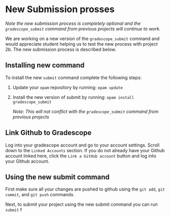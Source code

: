 # New Submission prosses

*Note the new submission process is completely optional and the `gradescope_submit` command from previous projects will continue to work.*

We are working on a new version of the `gradescope_submit` command and would appreciate student helping us
to test the new process with project 2b. The new submission process is described below.

## Installing new command

To install the new `submit` command complete the following steps:

  1. Update your `opam` repository by running: `opam update`
  2. Install the new version of submit by running: `opam install gradescope_submit`
  
     *Note: This will not conflict with the `gradescope_submit` command from previous projects*
     
## Link Github to Gradescope

Log into your gradescope account and go to your account settings. Scroll down to the `Linked Accounts` section. If you do not already
have your Github account linked here, click the `Link a GitHub account` button and log into your Github account.
  
## Using the new submit command

First make sure all your changes are pushed to github using the `git add`, `git commit`, and `git push` commands.

Next, to submit your project using the new submit command you can run `submit` f